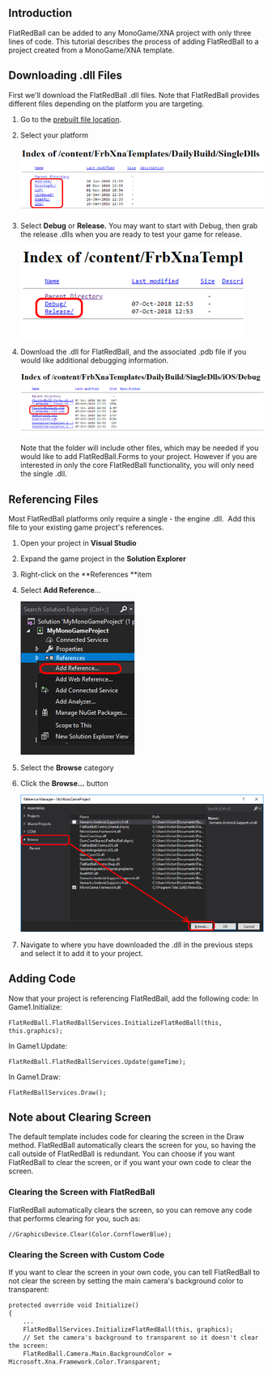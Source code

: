 ## Introduction

FlatRedBall can be added to any MonoGame/XNA project with only three lines of code. This tutorial describes the process of adding FlatRedBall to a project created from a MonoGame/XNA template.

## Downloading .dll Files

First we'll download the FlatRedBall .dll files. Note that FlatRedBall provides different files depending on the platform you are targeting.

1.  Go to the [prebuilt file location](http://files.flatredball.com/content/FrbXnaTemplates/DailyBuild/SingleDlls/).

2.  Select your platform

    ![](/media/2018-10-img_5bbb6fec05e77.png)

3.  Select **Debug** or **Release.** You may want to start with Debug, then grab the release .dlls when you are ready to test your game for release.

    ![](/media/2018-10-img_5bbb7036d4f9c.png)

4.  Download the .dll for FlatRedBall, and the associated .pdb file if you would like additional debugging information.

    ![](/media/2018-10-img_5bbb70c0eeb35.png)

    Note that the folder will include other files, which may be needed if you would like to add FlatRedBall.Forms to your project. However if you are interested in only the core FlatRedBall functionality, you will only need the single .dll.

## Referencing Files

Most FlatRedBall platforms only require a single - the engine .dll.  Add this file to your existing game project's references.

1.  Open your project in **Visual Studio**

2.  Expand the game project in the **Solution Explorer**

3.  Right-click on the **References **item

4.  Select **Add Reference**...

    ![](/media/2018-10-img_5bbb72137e780.png)

5.  Select the **Browse** category

6.  Click the **Browse...** button

    ![](/media/2018-10-img_5bbb725ed1603.png)

7.  Navigate to where you have downloaded the .dll in the previous steps and select it to add it to your project.

## Adding Code

Now that your project is referencing FlatRedBall, add the following code: In Game1.Initialize:

    FlatRedBall.FlatRedBallServices.InitializeFlatRedBall(this, this.graphics);

In Game1.Update:

    FlatRedBall.FlatRedBallServices.Update(gameTime);

In Game1.Draw:

    FlatRedBallServices.Draw();

## Note about Clearing Screen

The default template includes code for clearing the screen in the Draw method. FlatRedBall automatically clears the screen for you, so having the call outside of FlatRedBall is redundant. You can choose if you want FlatRedBall to clear the screen, or if you want your own code to clear the screen.

### Clearing the Screen with FlatRedBall

FlatRedBall automatically clears the screen, so you can remove any code that performs clearing for you, such as:

    //GraphicsDevice.Clear(Color.CornflowerBlue);

### Clearing the Screen with Custom Code

If you want to clear the screen in your own code, you can tell FlatRedBall to not clear the screen by setting the main camera's background color to transparent:

``` lang:c#
protected override void Initialize()
{
    ...
    FlatRedBallServices.InitializeFlatRedBall(this, graphics);
    // Set the camera's background to transparent so it doesn't clear the screen:
    FlatRedBall.Camera.Main.BackgroundColor = Microsoft.Xna.Framework.Color.Transparent;
```

 
